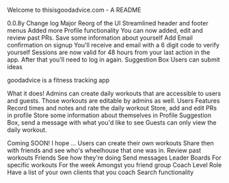 Welcome to thisisgoodadvice.com - A README

0.0.8y Change log
Major Reorg of the UI
    Streamlined header and footer menus
Added more Profile functionality
    You can now added, edit and review past PRs. 
    Save some information about yourself
Add Email confirmation on signup
    You'll receive and email with a 6 digit code to verify yourself
Sessions are now valid for 48 hours from your last action in the app. 
    After that you'll need to log in again. 
Suggestion Box
    Users can submit ideas


goodadvice is a fitness tracking app 

What it does!
Admins can create daily workouts that are accessible to users and guests.
Those workouts are editable by admins as well.
Users Features
    Record times and notes and rate the daily workout
    Store, add and edit PRs in profile
    Store some information about themselves in Profile
    Suggestion Box, send a message with what you'd like to see
Guests can only view the daily workout. 

Coming SOON! I hope ...
Users can create their own workouts
    Share then with friends and see who's wheelhouse that one was in. 
    Review past workouts 
Friends
    See how they're doing
    Send messages
Leader Boards 
    For specific workouts 
    For the week
    Amongst you friend group
Coach Level Role 
    Have a list of your own clients that you coach
Search functionality
    

